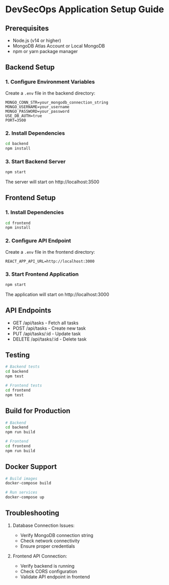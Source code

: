 # DevSecOps Application Setup Guide

## Prerequisites

- Node.js (v14 or higher)
- MongoDB Atlas Account or Local MongoDB
- npm or yarn package manager

## Backend Setup

### 1. Configure Environment Variables

Create a `.env` file in the backend directory:

```env
MONGO_CONN_STR=your_mongodb_connection_string
MONGO_USERNAME=your_username
MONGO_PASSWORD=your_password
USE_DB_AUTH=true
PORT=3500
```

### 2. Install Dependencies

```bash
cd backend
npm install
```

### 3. Start Backend Server

```bash
npm start
```

The server will start on http://localhost:3500

## Frontend Setup

### 1. Install Dependencies

```bash
cd frontend
npm install
```

### 2. Configure API Endpoint

Create a `.env` file in the frontend directory:

```env
REACT_APP_API_URL=http://localhost:3000
```

### 3. Start Frontend Application

```bash
npm start
```

The application will start on http://localhost:3000

## API Endpoints

- GET /api/tasks - Fetch all tasks
- POST /api/tasks - Create new task
- PUT /api/tasks/:id - Update task
- DELETE /api/tasks/:id - Delete task

## Testing

```bash
# Backend tests
cd backend
npm test

# Frontend tests
cd frontend
npm test
```

## Build for Production

```bash
# Backend
cd backend
npm run build

# Frontend
cd frontend
npm run build
```

## Docker Support

```bash
# Build images
docker-compose build

# Run services
docker-compose up
```

## Troubleshooting

1. Database Connection Issues:

   - Verify MongoDB connection string
   - Check network connectivity
   - Ensure proper credentials

2. Frontend API Connection:
   - Verify backend is running
   - Check CORS configuration
   - Validate API endpoint in frontend

